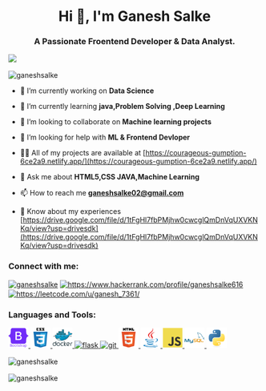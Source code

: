 <!--<h1 align="center">Hi 👋, I'm Ganesh Salke</h1>
<h3 align="center">A passionate frontend developer And Data Analyst ML <br>
    </h3>

- 🌱 I’m currently learning **java Dsa, Python ML**

- 💬 Ask me about **JAVA,ML,python,Data Visulization**

- 📫 How to reach me **ganeshsalke02@gmail.com**

<h3 align="left">Connect with me:</h3>
<p align="left">
<a href="https://linkedin.com/in/ganeshsalke" target="blank"><img align="center" src="https://raw.githubusercontent.com/rahuldkjain/github-profile-readme-generator/master/src/images/icons/Social/linked-in-alt.svg" alt="ganeshsalke" height="30" width="40" /></a>
</p>

<h3 align="left">Languages and Tools:</h3>
<p align="left"> <a href="https://www.w3schools.com/css/" target="_blank" rel="noreferrer"> <img src="https://raw.githubusercontent.com/devicons/devicon/master/icons/css3/css3-original-wordmark.svg" alt="css3" width="40" height="40"/> </a> <a href="https://www.w3.org/html/" target="_blank" rel="noreferrer"> <img src="https://raw.githubusercontent.com/devicons/devicon/master/icons/html5/html5-original-wordmark.svg" alt="html5" width="40" height="40"/> </a> <a href="https://www.java.com" target="_blank" rel="noreferrer"> <img src="https://raw.githubusercontent.com/devicons/devicon/master/icons/java/java-original.svg" alt="java" width="40" height="40"/> </a> <a href="https://developer.mozilla.org/en-US/docs/Web/JavaScript" target="_blank" rel="noreferrer"> <img src="https://raw.githubusercontent.com/devicons/devicon/master/icons/javascript/javascript-original.svg" alt="javascript" width="40" height="40"/> </a> <a href="https://www.mysql.com/" target="_blank" rel="noreferrer"> <img src="https://raw.githubusercontent.com/devicons/devicon/master/icons/mysql/mysql-original-wordmark.svg" alt="mysql" width="40" height="40"/> </a> </p>

<p><img align="center" src="https://github-readme-stats.vercel.app/api/top-langs?username=ganeshsalke&show_icons=true&locale=en&layout=compact" alt="ganeshsalke" /></p>

<p><img align="center" src="https://github-readme-streak-stats.herokuapp.com/?user=ganeshsalke&" alt="ganeshsalke" /></p>
-->
<h1 align="center">Hi 👋, I'm Ganesh Salke</h1>
<h3 align="center">A Passionate Froentend Developer & Data Analyst.</h3>
<img src="https://img.freepik.com/premium-photo/programmer-thinking-holding-pen-wit-bright-generative-ai_756405-14682.jpg">

<p align="left"> <img src="https://komarev.com/ghpvc/?username=ganeshsalke&label=Profile%20views&color=0e75b6&style=flat" alt="ganeshsalke" /> </p>

- 🔭 I’m currently working on **Data Science**

- 🌱 I’m currently learning **java,Problem Solving ,Deep Learning**

- 👯 I’m looking to collaborate on **Machine learning projects**

- 🤝 I’m looking for help with **ML & Frontend Devloper**

- 👨‍💻 All of my projects are available at [https://courageous-gumption-6ce2a9.netlify.app/](https://courageous-gumption-6ce2a9.netlify.app/)

- 💬 Ask me about **HTML5,CSS JAVA,Machine Learning**

- 📫 How to reach me **ganeshsalke02@gmail.com**

- 📄 Know about my experiences [https://drive.google.com/file/d/1tFgHl7fbPMjhw0cwcglQmDnVqUXVKNKq/view?usp=drivesdk](https://drive.google.com/file/d/1tFgHl7fbPMjhw0cwcglQmDnVqUXVKNKq/view?usp=drivesdk)

<h3 align="left">Connect with me:</h3>
<p align="left">
<a href="https://linkedin.com/in/ganeshsalke" target="blank"><img align="center" src="https://raw.githubusercontent.com/rahuldkjain/github-profile-readme-generator/master/src/images/icons/Social/linked-in-alt.svg" alt="ganeshsalke" height="30" width="40" /></a>
<a href="https://www.hackerrank.com/https://www.hackerrank.com/profile/ganeshsalke616" target="blank"><img align="center" src="https://raw.githubusercontent.com/rahuldkjain/github-profile-readme-generator/master/src/images/icons/Social/hackerrank.svg" alt="https://www.hackerrank.com/profile/ganeshsalke616" height="30" width="40" /></a>
<a href="https://www.leetcode.com/https://leetcode.com/u/ganesh_7361/" target="blank"><img align="center" src="https://raw.githubusercontent.com/rahuldkjain/github-profile-readme-generator/master/src/images/icons/Social/leet-code.svg" alt="https://leetcode.com/u/ganesh_7361/" height="30" width="40" /></a>
</p>

<h3 align="left">Languages and Tools:</h3>
<p align="left"> <a href="https://getbootstrap.com" target="_blank" rel="noreferrer"> <img src="https://raw.githubusercontent.com/devicons/devicon/master/icons/bootstrap/bootstrap-plain-wordmark.svg" alt="bootstrap" width="40" height="40"/> </a> <a href="https://www.w3schools.com/css/" target="_blank" rel="noreferrer"> <img src="https://raw.githubusercontent.com/devicons/devicon/master/icons/css3/css3-original-wordmark.svg" alt="css3" width="40" height="40"/> </a> <a href="https://www.docker.com/" target="_blank" rel="noreferrer"> <img src="https://raw.githubusercontent.com/devicons/devicon/master/icons/docker/docker-original-wordmark.svg" alt="docker" width="40" height="40"/> </a> <a href="https://flask.palletsprojects.com/" target="_blank" rel="noreferrer"> <img src="https://www.vectorlogo.zone/logos/pocoo_flask/pocoo_flask-icon.svg" alt="flask" width="40" height="40"/> </a> <a href="https://git-scm.com/" target="_blank" rel="noreferrer"> <img src="https://www.vectorlogo.zone/logos/git-scm/git-scm-icon.svg" alt="git" width="40" height="40"/> </a> <a href="https://www.w3.org/html/" target="_blank" rel="noreferrer"> <img src="https://raw.githubusercontent.com/devicons/devicon/master/icons/html5/html5-original-wordmark.svg" alt="html5" width="40" height="40"/> </a> <a href="https://www.java.com" target="_blank" rel="noreferrer"> <img src="https://raw.githubusercontent.com/devicons/devicon/master/icons/java/java-original.svg" alt="java" width="40" height="40"/> </a> <a href="https://developer.mozilla.org/en-US/docs/Web/JavaScript" target="_blank" rel="noreferrer"> <img src="https://raw.githubusercontent.com/devicons/devicon/master/icons/javascript/javascript-original.svg" alt="javascript" width="40" height="40"/> </a> <a href="https://www.mysql.com/" target="_blank" rel="noreferrer"> <img src="https://raw.githubusercontent.com/devicons/devicon/master/icons/mysql/mysql-original-wordmark.svg" alt="mysql" width="40" height="40"/> </a> <a href="https://www.python.org" target="_blank" rel="noreferrer"> <img src="https://raw.githubusercontent.com/devicons/devicon/master/icons/python/python-original.svg" alt="python" width="40" height="40"/> </a> </p>

<p><img align="center" src="https://github-readme-stats.vercel.app/api/top-langs?username=ganeshsalke&show_icons=true&locale=en&layout=compact" alt="ganeshsalke" /></p>

<p><img align="center" src="https://github-readme-streak-stats.herokuapp.com/?user=ganeshsalke&" alt="ganeshsalke" /></p>
